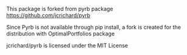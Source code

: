 
This package is forked from pyrb package https://github.com/jcrichard/pyrb

Since Pyrb is not available through pip install, 
a fork is created for the distribution with OptimalPortfolios package 

jcrichard/pyrb is licensed under the  MIT License
